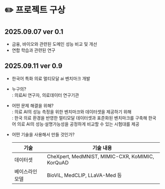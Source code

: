 # ✏️ 프로젝트 구상

## 2025.09.07 ver 0.1
- 금융, 바이오와 관련된 도메인 성능 비교 및 개선
- 연합 학습과 관련된 연구
## 2025.09.11 ver 0.9
- 한국어 특화 의료 멀티모달 ai 벤치마크 개발
- 누구의?  
  : 의료AI 연구자, 의료데이터 연구기관
- 어떤 문제 해결을 위해?  
  : 의료 AI의 성능 측정을 위한 벤치마크와 데이터셋을 제공하기 위해  
  : 한국 의료 환경을 반영한 멀티모달 데이터셋과 표준화된 벤치마크를 구축해 한국어 의료 AI의 성능·설명가능성을 공정하게 비교할 수 있는 시험대를 제공 
- 어떤 기술을 사용해서 만들 것인가?
  
  | 기술 | 기술 내용  |
    |---|----------|
    | 데이터셋| CheXpert, MedMNIST, MIMIC-CXR, KoMIMIC, KorQuAD |
    | 베이스라인 모델 | BioViL, MedCLIP, LLaVA-Med 등 |
